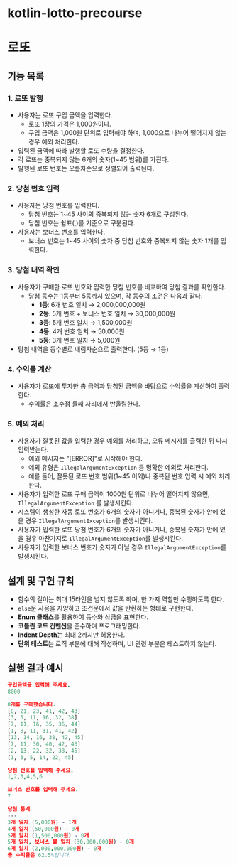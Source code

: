 # kotlin-lotto-precourse
# **로또**

## **기능 목록**

### **1. 로또 발행**

- 사용자는 로또 구입 금액을 입력한다.
    - 로또 1장의 가격은 1,000원이다.
    - 구입 금액은 1,000원 단위로 입력해야 하며, 1,000으로 나누어 떨어지지 않는 경우 예외 처리한다.
- 입력된 금액에 따라 발행할 로또 수량을 결정한다.
- 각 로또는 중복되지 않는 6개의 숫자(1~45 범위)를 가진다.
- 발행된 로또 번호는 오름차순으로 정렬되어 출력된다.

### **2. 당첨 번호 입력**

- 사용자는 당첨 번호를 입력한다.
    - 당첨 번호는 1~45 사이의 중복되지 않는 숫자 6개로 구성된다.
    - 당첨 번호는 쉼표(,)를 기준으로 구분된다.
- 사용자는 보너스 번호를 입력한다.
    - 보너스 번호는 1~45 사이의 숫자 중 당첨 번호와 중복되지 않는 숫자 1개를 입력한다.

### **3. 당첨 내역 확인**

- 사용자가 구매한 로또 번호와 입력한 당첨 번호를 비교하여 당첨 결과를 확인한다.
    - 당첨 등수는 1등부터 5등까지 있으며, 각 등수의 조건은 다음과 같다.
        - **1등**: 6개 번호 일치 → 2,000,000,000원
        - **2등**: 5개 번호 + 보너스 번호 일치 → 30,000,000원
        - **3등**: 5개 번호 일치 → 1,500,000원
        - **4등**: 4개 번호 일치 → 50,000원
        - **5등**: 3개 번호 일치 → 5,000원
- 당첨 내역을 등수별로 내림차순으로 출력한다. (5등 → 1등)

### **4. 수익률 계산**

- 사용자가 로또에 투자한 총 금액과 당첨된 금액을 바탕으로 수익률을 계산하여 출력한다.
    - 수익률은 소수점 둘째 자리에서 반올림한다.

### **5. 예외 처리**

- 사용자가 잘못된 값을 입력한 경우 예외를 처리하고, 오류 메시지를 출력한 뒤 다시 입력받는다.
    - 예외 메시지는 "[ERROR]"로 시작해야 한다.
    - 예외 유형은 `IllegalArgumentException` 등 명확한 예외로 처리한다.
    - 예를 들어, 잘못된 로또 번호 범위(1~45 이외)나 중복된 번호 입력 시 예외 처리한다.
- 사용자가 입력한 로또 구매 금액이 1000원 단위로 나누어 떨어지지 않으면, `IllegalArgumentException` 를 발생시킨다.
- 시스템이 생성한 자동 로또 번호가 6개의 숫자가 아니거나, 중복된 숫자가 안에 있을 경우 `IllegalArgumentException`를 발생시킨다.
- 사용자가 입력한 로또 당첨 번호가 6개의 숫자가 아니거나, 중복된 숫자가 안에 있을 경우 마찬가지로 `IllegalArgumentException`를 발생시킨다.
- 사용자가 입력한 보너스 번호가 숫자가 아닐 경우 `IllegalArgumentException`를 발생시킨다.

## **설계 및 구현 규칙**

- 함수의 길이는 최대 15라인을 넘지 않도록 하며, 한 가지 역할만 수행하도록 한다.
- `else`문 사용을 지양하고 조건문에서 값을 반환하는 형태로 구현한다.
- **Enum 클래스**를 활용하여 등수와 상금을 표현한다.
- **코틀린 코드 컨벤션**을 준수하며 프로그래밍한다.
- **Indent Depth**는 최대 2까지만 허용한다.
- **단위 테스트**는 로직 부분에 대해 작성하며, UI 관련 부분은 테스트하지 않는다.

## **실행 결과 예시**

```prolog
구입금액을 입력해 주세요.
8000

8개를 구매했습니다.
[8, 21, 23, 41, 42, 43]
[3, 5, 11, 16, 32, 38]
[7, 11, 16, 35, 36, 44]
[1, 8, 11, 31, 41, 42]
[13, 14, 16, 38, 42, 45]
[7, 11, 30, 40, 42, 43]
[2, 13, 22, 32, 38, 45]
[1, 3, 5, 14, 22, 45]

당첨 번호를 입력해 주세요.
1,2,3,4,5,6

보너스 번호를 입력해 주세요.
7

당첨 통계
---
3개 일치 (5,000원) - 1개
4개 일치 (50,000원) - 0개
5개 일치 (1,500,000원) - 0개
5개 일치, 보너스 볼 일치 (30,000,000원) - 0개
6개 일치 (2,000,000,000원) - 0개
총 수익률은 62.5%입니다.

```